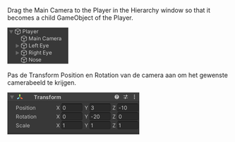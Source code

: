 Drag the Main Camera to the Player in the Hierarchy window so that it becomes a child GameObject of the Player.

![Het venster Hierarchy met de main camera in de speler als een onderliggend game object.](images/camera-child.png)

Pas de Transform Position en Rotation van de camera aan om het gewenste camerabeeld te krijgen.

![The Transform component for the camera in the Inspector window showing Position settings x = 0, y = 3, z = -10 and Rotation y = -20.](images/camera-transform.png)
